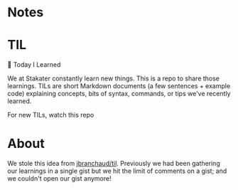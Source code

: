 # Notes 
# TIL
:memo: Today I Learned

We at Stakater constantly learn new things. This is a repo to share those learnings. TILs are short Markdown documents (a few sentences + example code) explaining concepts, bits of syntax, commands, or tips we've recently learned.

For new TILs, watch this repo

# About

We stole this idea from [jbranchaud/til](https://github.com/jbranchaud/til). Previously we had been gathering our learnings in a single gist but we hit the limit of comments on a gist; and we couldn't open our gist anymore!

